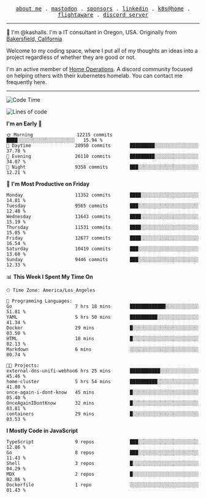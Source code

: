 <p align="center">
  <samp>
    <a href="https://jordanjones.org/">about me</a> .
    <a rel="me" href="https://mastodon.social/@kashall">mastodon</a> .
    <a href="https://github.com/sponsors/kashalls">sponsors</a> .
    <a href="https://linkedin.com/in/jordpjones">linkedin</a> .
    <a href="https://github.com/kashalls/home-cluster">k8s@home</a> .
    <a href="https://flightaware.com/adsb/stats/user/kashalls">flightaware</a> .
    <a href="https://discord.gg/V2WrCfqba9">discord server</a>
  </samp>
</p>

----------------------------------------------------------------

:wave: I'm @kashalls. I'm a IT consultant in Oregon, USA. Originally from [Bakersfield, California](https://maps.app.goo.gl/QQMtywTWghpXB6Tu6)

Welcome to my coding space, where I put all of my thoughts an ideas into a project regardless of whether they are good or not.

I'm an active member of [Home Operations](https://discord.gg/home-operations). A discord community focused on helping others with their kubernetes homelab. You can contact me frequently here.

----------------------------------------------------------------
<!--START_SECTION:waka-->
![Code Time](http://img.shields.io/badge/Code%20Time-2%2C262%20hrs%206%20mins-blue)

![Lines of code](https://img.shields.io/badge/From%20Hello%20World%20I%27ve%20Written-11.2%20million%20lines%20of%20code-blue)

**I'm an Early 🐤** 

```text
🌞 Morning                12215 commits       ████░░░░░░░░░░░░░░░░░░░░░   15.94 % 
🌆 Daytime                28950 commits       █████████░░░░░░░░░░░░░░░░   37.78 % 
🌃 Evening                26110 commits       █████████░░░░░░░░░░░░░░░░   34.07 % 
🌙 Night                  9358 commits        ███░░░░░░░░░░░░░░░░░░░░░░   12.21 % 
```
📅 **I'm Most Productive on Friday** 

```text
Monday                   11352 commits       ████░░░░░░░░░░░░░░░░░░░░░   14.81 % 
Tuesday                  9565 commits        ███░░░░░░░░░░░░░░░░░░░░░░   12.48 % 
Wednesday                11643 commits       ████░░░░░░░░░░░░░░░░░░░░░   15.19 % 
Thursday                 11531 commits       ████░░░░░░░░░░░░░░░░░░░░░   15.05 % 
Friday                   12677 commits       ████░░░░░░░░░░░░░░░░░░░░░   16.54 % 
Saturday                 10419 commits       ███░░░░░░░░░░░░░░░░░░░░░░   13.60 % 
Sunday                   9446 commits        ███░░░░░░░░░░░░░░░░░░░░░░   12.33 % 
```


📊 **This Week I Spent My Time On** 

```text
🕑︎ Time Zone: America/Los_Angeles

💬 Programming Languages: 
Go                       7 hrs 18 mins       █████████████░░░░░░░░░░░░   51.81 % 
YAML                     5 hrs 50 mins       ██████████░░░░░░░░░░░░░░░   41.34 % 
Docker                   29 mins             █░░░░░░░░░░░░░░░░░░░░░░░░   03.50 % 
HTML                     18 mins             █░░░░░░░░░░░░░░░░░░░░░░░░   02.13 % 
Markdown                 6 mins              ░░░░░░░░░░░░░░░░░░░░░░░░░   00.74 % 

🐱‍💻 Projects: 
external-dns-unifi-webhoo6 hrs 25 mins       ███████████░░░░░░░░░░░░░░   45.46 % 
home-cluster             5 hrs 54 mins       ██████████░░░░░░░░░░░░░░░   41.80 % 
once-again-i-dont-know   45 mins             █░░░░░░░░░░░░░░░░░░░░░░░░   05.40 % 
OnceAgainIDontKnow       32 mins             █░░░░░░░░░░░░░░░░░░░░░░░░   03.81 % 
containers               29 mins             █░░░░░░░░░░░░░░░░░░░░░░░░   03.53 % 
```

**I Mostly Code in JavaScript** 

```text
TypeScript               9 repos             ███░░░░░░░░░░░░░░░░░░░░░░   12.86 % 
Go                       8 repos             ███░░░░░░░░░░░░░░░░░░░░░░   11.43 % 
Shell                    3 repos             █░░░░░░░░░░░░░░░░░░░░░░░░   04.29 % 
MDX                      2 repos             █░░░░░░░░░░░░░░░░░░░░░░░░   02.86 % 
Dockerfile               1 repo              ░░░░░░░░░░░░░░░░░░░░░░░░░   01.43 % 
```




<!--END_SECTION:waka-->
